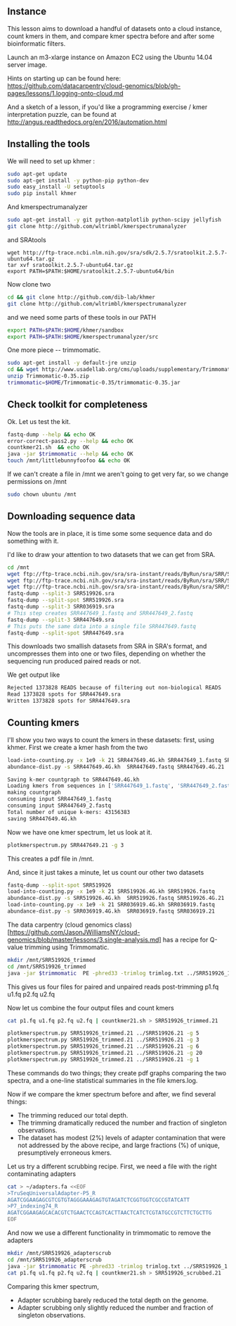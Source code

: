 ## Instance 
This lesson aims to download a handful of datasets onto a cloud instance, count
kmers in them, and compare kmer spectra before and after some bioinformatic 
filters.

Launch an m3-xlarge instance on Amazon EC2 using the Ubuntu 14.04 server image.

Hints on starting up can be found here:
https://github.com/datacarpentry/cloud-genomics/blob/gh-pages/lessons/1.logging-onto-cloud.md

And a sketch of a lesson, if you'd like a programming exercise / kmer interpretation
puzzle, can be found at http://angus.readthedocs.org/en/2016/automation.html

## Installing the tools

We will need to set up khmer :

```bash
sudo apt-get update
sudo apt-get install -y python-pip python-dev  
sudo easy_install -U setuptools
sudo pip install khmer
```

And kmerspectrumanalyzer 
```bash
sudo apt-get install -y git python-matplotlib python-scipy jellyfish
git clone http://github.com/wltrimbl/kmerspectrumanalyzer
```

and SRAtools
```
wget http://ftp-trace.ncbi.nlm.nih.gov/sra/sdk/2.5.7/sratoolkit.2.5.7-ubuntu64.tar.gz
tar xvf sratoolkit.2.5.7-ubuntu64.tar.gz
export PATH=$PATH:$HOME/sratoolkit.2.5.7-ubuntu64/bin
```

Now clone two 
```bash
cd && git clone http://github.com/dib-lab/khmer
git clone http://github.com/wltrimbl/kmerspectrumanalyzer
```
and we need some parts of these tools in our PATH
```bash
export PATH=$PATH:$HOME/khmer/sandbox
export PATH=$PATH:$HOME/kmerspectrumanalyzer/src
```

One more piece -- trimmomatic.
```bash
sudo apt-get install -y default-jre unzip
cd && wget http://www.usadellab.org/cms/uploads/supplementary/Trimmomatic/Trimmomatic-0.35.zip
unzip Trimmomatic-0.35.zip
trimmomatic=$HOME/Trimmomatic-0.35/trimmomatic-0.35.jar
```

## Check toolkit for completeness
Ok.  Let us test the kit.
```bash
fastq-dump --help && echo OK
error-correct-pass2.py --help && echo OK 
countkmer21.sh  && echo OK
java -jar $trimmomatic --help && echo OK
touch /mnt/littlebunnyfoofoo && echo OK
```

If we can't create a file in /mnt we aren't going to get very far, so 
we change permissions on /mnt
```bash
sudo chown ubuntu /mnt
```

## Downloading sequence data
Now the tools are in place, it is time some some sequence data and do something with it.

I'd like to draw your attention to two datasets that we can get from SRA.

```bash
cd /mnt
wget ftp://ftp-trace.ncbi.nih.gov/sra/sra-instant/reads/ByRun/sra/SRR/SRR519/SRR519926/SRR519926.sra #   86M
wget ftp://ftp-trace.ncbi.nih.gov/sra/sra-instant/reads/ByRun/sra/SRR/SRR036/SRR036919/SRR036919.sra
wget ftp://ftp-trace.ncbi.nih.gov/sra/sra-instant/reads/ByRun/sra/SRR/SRR447/SRR447649/SRR447649.sra #   168M
fastq-dump --split-3 SRR519926.sra 
fastq-dump --split-spot SRR519926.sra
fastq-dump --split-3 SRR036919.sra 
# This step creates SRR447649_1.fastq and SRR447649_2.fastq 
fastq-dump --split-3 SRR447649.sra 
# This puts the same data into a single file SRR447649.fastq 
fastq-dump --split-spot SRR447649.sra 
```
This downloads two smallish datasets from SRA in SRA's format, and uncompresses them into one or two files, depending on whether the sequencing run produced paired reads or not.

We get output like
```bash
Rejected 1373828 READS because of filtering out non-biological READS
Read 1373828 spots for SRR447649.sra
Written 1373828 spots for SRR447649.sra
```

## Counting kmers

I'll show you two ways to count the kmers in these datasets: first, using khmer.
First we create a kmer hash from the two
```bash
load-into-counting.py -x 1e9 -k 21 SRR447649.4G.kh SRR447649_1.fastq SRR447649_2.fastq 
abundance-dist.py -s SRR447649.4G.kh  SRR447649.fastq SRR447649.4G.21
```

```bash
Saving k-mer countgraph to SRR447649.4G.kh
Loading kmers from sequences in ['SRR447649_1.fastq', 'SRR447649_2.fastq']
making countgraph
consuming input SRR447649_1.fastq
consuming input SRR447649_2.fastq
Total number of unique k-mers: 43156383
saving SRR447649.4G.kh
```

Now we have one kmer spectrum, let us look at it.
```bash
plotkmerspectrum.py SRR447649.21 -g 3
```
This creates a pdf file in /mnt.  

And, since it just takes a minute, let us count our other two datasets
```bash
fastq-dump --split-spot SRR519926
load-into-counting.py -x 1e9 -k 21 SRR519926.4G.kh SRR519926.fastq 
abundance-dist.py -s SRR519926.4G.kh  SRR519926.fastq SRR519926.4G.21
load-into-counting.py -x 1e9 -k 21 SRR036919.4G.kh SRR036919.fastq 
abundance-dist.py -s SRR036919.4G.kh  SRR036919.fastq SRR036919.21
```

The data carpentry 
(cloud genomics class)[https://github.com/JasonJWilliamsNY/cloud-genomics/blob/master/lessons/3.single-analysis.md] has a recipe for Q-value trimming using Trimmomatic.

```bash 
mkdir /mnt/SRR519926_trimmed
cd /mnt/SRR519926_trimmed
java -jar $trimmomatic  PE -phred33 -trimlog trimlog.txt ../SRR519926_1.fastq ../SRR519926_2.fastq p1.fq u1.fq p2.fq u2.fq LEADING:5 TRAILING:5 SLIDINGWINDOW:4:20 MINLEN:50 2>&1 | tee cmd.txt
```
This gives us four files for paired and unpaired reads post-trimming p1.fq u1.fq p2.fq u2.fq

Now let us combine the four output files and count kmers
```bash
cat p1.fq u1.fq p2.fq u2.fq | countkmer21.sh > SRR519926_trimmed.21
```

```bash
plotkmerspectrum.py SRR519926_trimmed.21 ../SRR519926.21 -g 5
plotkmerspectrum.py SRR519926_trimmed.21 ../SRR519926.21 -g 3
plotkmerspectrum.py SRR519926_trimmed.21 ../SRR519926.21 -g 6
plotkmerspectrum.py SRR519926_trimmed.21 ../SRR519926.21 -g 20
plotkmerspectrum.py SRR519926_trimmed.21 ../SRR519926.21 -g 1
```
These commands do two things; they create pdf graphs comparing the two spectra, 
and a one-line statistical summaries in the file kmers.log.

Now if we compare the kmer spectrum before and after, we find several things:
* The trimming reduced our total depth.  
* The trimming dramatically reduced the number and fraction of singleton observations.
* The dataset has modest (2%) levels of adapter contamination that were not addressed by the above recipe, and large fractions (%) of unique, presumptively erroneous kmers.

Let us try a different scrubbing recipe.  First, we need a file with the right contaminating adapters

```bash
cat > ~/adapters.fa <<EOF
>TruSeqUniversalAdapter-P5_R
AGATCGGAAGAGCGTCGTGTAGGGAAAGAGTGTAGATCTCGGTGGTCGCCGTATCATT
>P7_indexing74_R
AGATCGGAAGAGCACACGTCTGAACTCCAGTCACTTAACTCATCTCGTATGCCGTCTTCTGCTTG
EOF
```

And now we use a different functionality in trimmomatic to remove the adapters
```bash
mkdir /mnt/SRR519926_adapterscrub
cd /mnt/SRR519926_adapterscrub
java -jar $trimmomatic PE -phred33 -trimlog trimlog.txt ../SRR519926_1.fastq ../SRR519926_2.fastq p1.fq u1.fq p2.fq u2.fq ILLUMINACLIP:$HOME/adapters.fa:2:30:10 2>&1 | tee cmd.txt
cat p1.fq u1.fq p2.fq u2.fq | countkmer21.sh > SRR519926_scrubbed.21
```

Comparing this kmer spectrum, 
* Adapter scrubbing barely reduced the total depth on the genome.
* Adapter scrubbing only slightly reduced the number and fraction of singleton observations.




